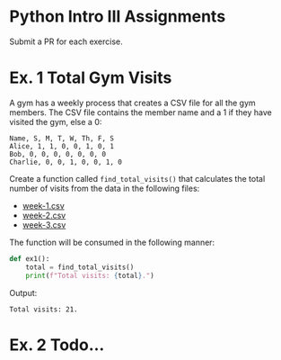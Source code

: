 # Python Intro III Assignments
Submit a PR for each exercise.

# Ex. 1 Total Gym Visits
A gym has a weekly process that creates a CSV file for all the gym members.  The CSV file contains the member name and a
1 if they have visited the gym, else a 0:

```
Name, S, M, T, W, Th, F, S
Alice, 1, 1, 0, 0, 1, 0, 1
Bob, 0, 0, 0, 0, 0, 0, 0
Charlie, 0, 0, 1, 0, 0, 1, 0
```

Create a function called `find_total_visits()` that calculates the total number of visits from the data in the following files:
- [week-1.csv](week-1.csv)
- [week-2.csv](week-2.csv)
- [week-3.csv](week-3.csv)

The function will be consumed in the following manner:

```python
def ex1():
    total = find_total_visits()
    print(f"Total visits: {total}.")
```

Output:
```
Total visits: 21.
```

# Ex. 2 Todo...




